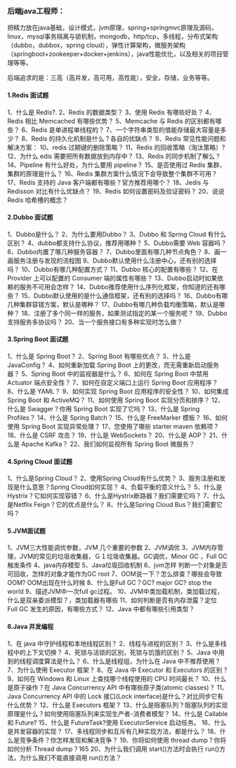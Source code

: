 ### **后端java工程师：**

把精力放在java基础，设计模式，jvm原理，spring+springmvc原理及源码，linux，mysql事务隔离与锁机制，mongodb，http/tcp，多线程，分布式架构（dubbo，dubbox，spring cloud），弹性计算架构，微服务架构（springboot+zookeeper+docker+jenkins），java性能优化，以及相关的项目管理等等。

后端追求的是：三高（高并发，高可用，高性能），安全，存储，业务等等。

#### **1.Redis 面试题**

1、什么是 Redis?.
2、Redis 的数据类型？
3、使用 Redis 有哪些好处？
4、Redis 相比 Memcached 有哪些优势？
5、Memcache 与 Redis 的区别都有哪些？
6、Redis 是单进程单线程的？
7、一个字符串类型的值能存储最大容量是多少？
8、Redis 的持久化机制是什么？各自的优缺点？
9、Redis 常见性能问题和解决方案：
10、redis 过期键的删除策略？
11、Redis 的回收策略（淘汰策略）?
12、为什么 edis 需要把所有数据放到内存中？
13、Redis 的同步机制了解么？
14、Pipeline 有什么好处，为什么要用 pipeline？
15、是否使用过 Redis 集群，集群的原理是什么？
16、Redis 集群方案什么情况下会导致整个集群不可用？
17、Redis 支持的 Java 客户端都有哪些？官方推荐用哪个？
18、Jedis 与 Redisson 对比有什么优缺点？
19、Redis 如何设置密码及验证密码？
20、说说 Redis 哈希槽的概念？



#### **2.Dubbo 面试题**

1、Dubbo是什么？
2、为什么要用Dubbo？
3、Dubbo 和 Spring Cloud 有什么区别？
4、dubbo都支持什么协议，推荐用哪种？
5、Dubbo需要 Web 容器吗？
6、Dubbo内置了哪几种服务容器？
7、Dubbo里面有哪几种节点角色？
8、画一画服务注册与发现的流程图
9、Dubbo默认使用什么注册中心，还有别的选择吗？
10、Dubbo有哪几种配置方式？
11、Dubbo 核心的配置有哪些？
12、在 Provider 上可以配置的 Consumer 端的属性有哪些？
13、Dubbo启动时如果依赖的服务不可用会怎样？
14、Dubbo推荐使用什么序列化框架，你知道的还有哪些？
15、Dubbo默认使用的是什么通信框架，还有别的选择吗？
16、Dubbo有哪几种集群容错方案，默认是哪种？
17、Dubbo有哪几种负载均衡策略，默认是哪种？
18、注册了多个同一样的服务，如果测试指定的某一个服务呢？
19、Dubbo支持服务多协议吗？
20、当一个服务接口有多种实现时怎么做？



#### **3.Spring Boot 面试题**

1、什么是 Spring Boot？
2、Spring Boot 有哪些优点？
3、什么是 JavaConfig？
4、如何重新加载 Spring Boot 上的更改，而无需重新启动服务器？
5、Spring Boot 中的监视器是什么？
6、如何在 Spring Boot 中禁用 Actuator 端点安全性？
7、如何在自定义端口上运行 Spring Boot 应用程序？
8、什么是 YAML？
9、如何实现 Spring Boot 应用程序的安全性？
10、如何集成 Spring Boot 和 ActiveMQ？
11、如何使用 Spring Boot 实现分页和排序？
12、什么是 Swagger？你用 Spring Boot 实现了它吗？
13、什么是 Spring Profiles？
14、什么是 Spring Batch？
15、什么是 FreeMarker 模板？
16、如何使用 Spring Boot 实现异常处理？
17、您使用了哪些 starter maven 依赖项？
18、什么是 CSRF 攻击？
19、什么是 WebSockets？
20、什么是 AOP？
21、什么是 Apache Kafka？
22、我们如何监视所有 Spring Boot 微服务？



#### **4.Spring Cloud 面试题**

1、什么是Spring Cloud？
2、使用Spring Cloud有什么优势？
3、服务注册和发现是什么意思？Spring Cloud如何实现？
4、负载平衡的意义什么？
5、什么是Hystrix？它如何实现容错？
6、什么是Hystrix断路器？我们需要它吗？
7、什么是Netflix Feign？它的优点是什么？
8、什么是Spring Cloud Bus？我们需要它吗？



#### **5.JVM面试题**

1、JVM三大性能调优参数，JVM 几个重要的参数
2、JVM调优
3、JVM内存管理，JVM的常见的垃圾收集器，Ｇ１垃圾收集器。GC调优，Minor GC ，Full GC 触发条件
4、java内存模型
5、Java垃圾回收机制
6、jvm怎样 判断一个对象是否可回收，怎样的对象才能作为GC root
7、OOM说一下？怎么排查？哪些会导致OOM? OOM出现在什么时候
8、什么是Full GC？GC? major GC? stop the world
9、描述JVM中一次full gc过程。
10、JVM中类加载机制，类加载过程，什么是双亲委派模型？，类加载器有哪些
11、如何判断是否有内存泄露？定位 Full GC 发生的原因，有哪些方式？
12、Java 中都有哪些引用类型？



#### **6.Java 并发编程**

1、在 java 中守护线程和本地线程区别？
2、线程与进程的区别？
3、什么是多线程中的上下文切换？
4、死锁与活锁的区别，死锁与饥饿的区别？
5、Java 中用到的线程调度算法是什么？
6、什么是线程组，为什么在 Java 中不推荐使用？
7、为什么使用 Executor 框架？
8、在 Java 中 Executor 和 Executors 的区别？
9、如何在 Windows 和 Linux 上查找哪个线程使用的 CPU 时间最长？
10、什么是原子操作？在 Java Concurrency API 中有哪些原子类(atomic classes)？
11、Java Concurrency API 中的 Lock 接口(Lock interface)是什么？对比同步它有什么优势？
12、什么是 Executors 框架？
13、什么是阻塞队列？阻塞队列的实现原理是什么？如何使用阻塞队列来实现生产者-消费者模型？
14、什么是 Callable 和 Future?
15、什么是 FutureTask?使用 ExecutorService 启动任务。
16、什么是并发容器的实现？
17、多线程同步和互斥有几种实现方法，都是什么？
18、什么是竞争条件？你怎样发现和解决竞争？
19、你将如何使用 thread dump？你将如何分析 Thread dump？165
20、为什么我们调用 start()方法时会执行 run()方法，为什么我们不能直接调用 run()方法？